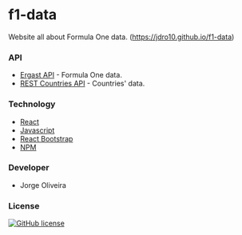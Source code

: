 # f1-data

Website all about Formula One data. (https://jdro10.github.io/f1-data)

### API

* [Ergast API](http://ergast.com/mrd/) - Formula One data.
* [REST Countries API](https://restcountries.eu/) - Countries' data.

### Technology 

* [React](https://reactjs.org/)
* [Javascript](https://developer.mozilla.org/en-US/docs/Web/JavaScript)
* [React Bootstrap](https://react-bootstrap.github.io/)
* [NPM](https://www.npmjs.com/)

### Developer

* Jorge Oliveira

### License
[![GitHub license](https://img.shields.io/github/license/Naereen/StrapDown.js.svg)](https://github.com/jdro10/f1-data/blob/master/LICENSE)


